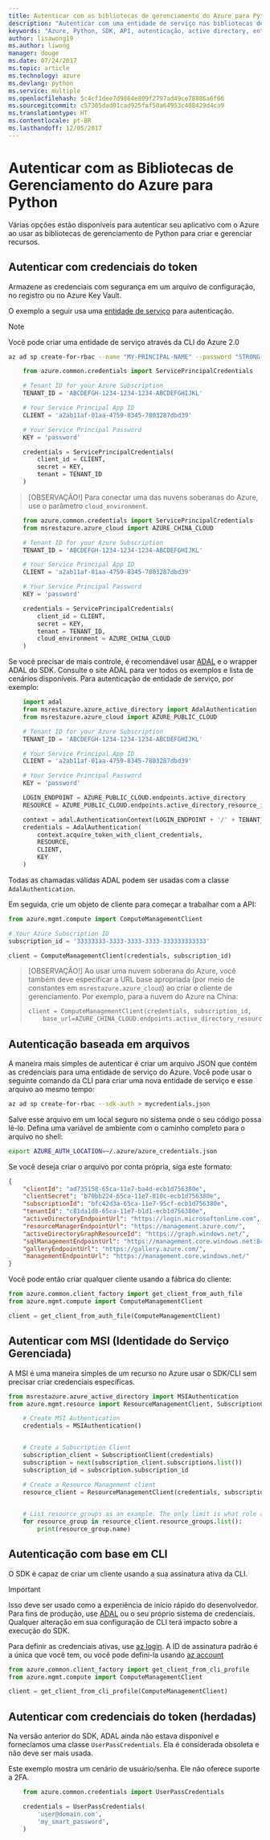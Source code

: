 ```yaml
---
title: Autenticar com as bibliotecas de gerenciamento do Azure para Python
description: "Autenticar com uma entidade de serviço nas bibliotecas de gerenciamento do Azure para Python"
keywords: "Azure, Python, SDK, API, autenticação, active directory, entidade de serviço"
author: lisawong19
ms.author: liwong
manager: douge
ms.date: 07/24/2017
ms.topic: article
ms.technology: azure
ms.devlang: python
ms.service: multiple
ms.openlocfilehash: 5c4cf1dee7d9864e809f2797ad49ce78886a6f66
ms.sourcegitcommit: c57305dad01cad925faf50a64953c408429d4ca9
ms.translationtype: HT
ms.contentlocale: pt-BR
ms.lasthandoff: 12/05/2017
---
```

# <a name="authenticate-with-the-azure-management-libraries-for-python"></a>Autenticar com as Bibliotecas de Gerenciamento do Azure para Python

Várias opções estão disponíveis para autenticar seu aplicativo com o Azure ao usar as bibliotecas de gerenciamento de Python para criar e gerenciar recursos.

## <a name="mgmt-auth-token"></a>Autenticar com credenciais do token

Armazene as credenciais com segurança em um arquivo de configuração, no registro ou no Azure Key Vault.

O exemplo a seguir usa uma [entidade de serviço](https://docs.microsoft.com/cli/azure/create-an-azure-service-principal-azure-cli?toc=%2fazure%2fazure-resource-manager%2ftoc.json) para autenticação.

> [!NOTE]
> Você pode criar uma entidade de serviço através da CLI do Azure 2.0
> ```bash
> az ad sp create-for-rbac --name "MY-PRINCIPAL-NAME" --password "STRONG-SECRET-PASSWORD"
> ```

```python
    from azure.common.credentials import ServicePrincipalCredentials

    # Tenant ID for your Azure Subscription
    TENANT_ID = 'ABCDEFGH-1234-1234-1234-ABCDEFGHIJKL'

    # Your Service Principal App ID
    CLIENT = 'a2ab11af-01aa-4759-8345-7803287dbd39'

    # Your Service Principal Password
    KEY = 'password'

    credentials = ServicePrincipalCredentials(
        client_id = CLIENT,
        secret = KEY,
        tenant = TENANT_ID
    )
```

> [OBSERVAÇÃO!] Para conectar uma das nuvens soberanas do Azure, use o parâmetro `cloud_environment`.

```python
    from azure.common.credentials import ServicePrincipalCredentials
    from msrestazure.azure_cloud import AZURE_CHINA_CLOUD

    # Tenant ID for your Azure Subscription
    TENANT_ID = 'ABCDEFGH-1234-1234-1234-ABCDEFGHIJKL'

    # Your Service Principal App ID
    CLIENT = 'a2ab11af-01aa-4759-8345-7803287dbd39'

    # Your Service Principal Password
    KEY = 'password'

    credentials = ServicePrincipalCredentials(
        client_id = CLIENT,
        secret = KEY,
        tenant = TENANT_ID,
        cloud_environment = AZURE_CHINA_CLOUD
    )
```

Se você precisar de mais controle, é recomendável usar [ADAL](https://github.com/AzureAD/azure-activedirectory-library-for-python) e o wrapper ADAL do SDK. Consulte o site ADAL para ver todos os exemplos e lista de cenários disponíveis. Para autenticação de entidade de serviço, por exemplo:

```python
    import adal
    from msrestazure.azure_active_directory import AdalAuthentication
    from msrestazure.azure_cloud import AZURE_PUBLIC_CLOUD

    # Tenant ID for your Azure Subscription
    TENANT_ID = 'ABCDEFGH-1234-1234-1234-ABCDEFGHIJKL'

    # Your Service Principal App ID
    CLIENT = 'a2ab11af-01aa-4759-8345-7803287dbd39'

    # Your Service Principal Password
    KEY = 'password'

    LOGIN_ENDPOINT = AZURE_PUBLIC_CLOUD.endpoints.active_directory
    RESOURCE = AZURE_PUBLIC_CLOUD.endpoints.active_directory_resource_id

    context = adal.AuthenticationContext(LOGIN_ENDPOINT + '/' + TENANT_ID)
    credentials = AdalAuthentication(
        context.acquire_token_with_client_credentials,
        RESOURCE,
        CLIENT,
        KEY
    )
```

Todas as chamadas válidas ADAL podem ser usadas com a classe `AdalAuthentication`.

Em seguida, crie um objeto de cliente para começar a trabalhar com a API:

```python
from azure.mgmt.compute import ComputeManagementClient

# Your Azure Subscription ID
subscription_id = '33333333-3333-3333-3333-333333333333'

client = ComputeManagementClient(credentials, subscription_id)
```

> [OBSERVAÇÃO!] Ao usar uma nuvem soberana do Azure, você também deve especificar a URL base apropriada (por meio de constantes em `msrestazure.azure_cloud`) ao criar o cliente de gerenciamento. Por exemplo, para a nuvem do Azure na China:
> ```python
> client = ComputeManagementClient(credentials, subscription_id,
>     base_url=AZURE_CHINA_CLOUD.endpoints.active_directory_resource_id)
> ```


## <a name="mgmt-auth-file"></a>Autenticação baseada em arquivos

A maneira mais simples de autenticar é criar um arquivo JSON que contém as credenciais para uma entidade de serviço do Azure. Você pode usar o seguinte comando da CLI para criar uma nova entidade de serviço e esse arquivo ao mesmo tempo:

```bash
az ad sp create-for-rbac --sdk-auth > mycredentials.json
```

Salve esse arquivo em um local seguro no sistema onde o seu código possa lê-lo. Defina uma variável de ambiente com o caminho completo para o arquivo no shell:

```bash
export AZURE_AUTH_LOCATION=~/.azure/azure_credentials.json
```

Se você deseja criar o arquivo por conta própria, siga este formato:

```json
{
    "clientId": "ad735158-65ca-11e7-ba4d-ecb1d756380e",
    "clientSecret": "b70bb224-65ca-11e7-810c-ecb1d756380e",
    "subscriptionId": "bfc42d3a-65ca-11e7-95cf-ecb1d756380e",
    "tenantId": "c81da1d8-65ca-11e7-b1d1-ecb1d756380e",
    "activeDirectoryEndpointUrl": "https://login.microsoftonline.com",
    "resourceManagerEndpointUrl": "https://management.azure.com/",
    "activeDirectoryGraphResourceId": "https://graph.windows.net/",
    "sqlManagementEndpointUrl": "https://management.core.windows.net:8443/",
    "galleryEndpointUrl": "https://gallery.azure.com/",
    "managementEndpointUrl": "https://management.core.windows.net/"
}
```

Você pode então criar qualquer cliente usando a fábrica do cliente:
```python
from azure.common.client_factory import get_client_from_auth_file
from azure.mgmt.compute import ComputeManagementClient

client = get_client_from_auth_file(ComputeManagementClient)
```

## <a name="mgmt-auth-msi"></a>Autenticar com MSI (Identidade do Serviço Gerenciada) 
A MSI é uma maneira simples de um recurso no Azure usar o SDK/CLI sem precisar criar credenciais específicas.

```python
from msrestazure.azure_active_directory import MSIAuthentication
from azure.mgmt.resource import ResourceManagementClient, SubscriptionClient

    # Create MSI Authentication
    credentials = MSIAuthentication()


    # Create a Subscription Client
    subscription_client = SubscriptionClient(credentials)
    subscription = next(subscription_client.subscriptions.list())
    subscription_id = subscription.subscription_id

    # Create a Resource Management client
    resource_client = ResourceManagementClient(credentials, subscription_id)

    
    # List resource groups as an example. The only limit is what role and policy are assigned to this MSI token.
    for resource_group in resource_client.resource_groups.list():
        print(resource_group.name)

```

## <a name="mgmt-auth-cli"></a>Autenticação com base em CLI

O SDK é capaz de criar um cliente usando a sua assinatura ativa da CLI.

> [!IMPORTANT]
> Isso deve ser usado como a experiência de início rápido do desenvolvedor. Para fins de produção, use [ADAL](#authenticate-with-token-credentials) ou o seu próprio sistema de credenciais.
> Qualquer alteração em sua configuração de CLI terá impacto sobre a execução do SDK.

Para definir as credenciais ativas, use [az login](https://docs.microsoft.com/cli/azure/authenticate-azure-cli).
A ID de assinatura padrão é a única que você tem, ou você pode defini-la usando [az account](https://docs.microsoft.com/cli/azure/manage-azure-subscriptions-azure-cli)

```python
from azure.common.client_factory import get_client_from_cli_profile
from azure.mgmt.compute import ComputeManagementClient

client = get_client_from_cli_profile(ComputeManagementClient)
```

## <a name="mgmt-auth-legacy"></a>Autenticar com credenciais do token (herdadas)

Na versão anterior do SDK, ADAL ainda não estava disponível e fornecíamos uma classe `UserPassCredentials`. Ela é considerada obsoleta e não deve ser mais usada.

Este exemplo mostra um cenário de usuário/senha. Ele não oferece suporte a 2FA.

```python
    from azure.common.credentials import UserPassCredentials

    credentials = UserPassCredentials(
        'user@domain.com',
        'my_smart_password',
    )
```
